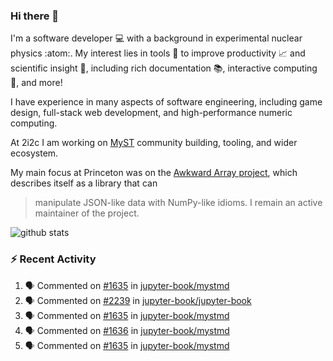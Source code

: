 ### Hi there 👋 

I'm a software developer 💻 with a background in experimental nuclear physics :atom:. My interest lies in tools :wrench: to improve productivity :chart_with_upwards_trend: and scientific insight :telescope:, including rich documentation 📚, interactive computing 🧮, and more! 

I have experience in many aspects of software engineering, including game design, full-stack web development, and high-performance numeric computing. 

At 2i2c I am working on [MyST](https://github.com/jupyter-book/mystmd) community building, tooling, and wider ecosystem. 

My main focus at Princeton was on the [Awkward Array project](awkward-array.org/), which describes itself as a library that can 
> manipulate JSON-like data with NumPy-like idioms. I remain an active maintainer of the project. 

![github stats](https://github-readme-stats.vercel.app/api?username=agoose77&show_icons=true&hide_rank=true&hide_title=true&bg_color=30,e76445,904e95&text_color=efe3ec&icon_color=efe3ec)
<!--
**agoose77/agoose77** is a ✨ _special_ ✨ repository because its `README.md` (this file) appears on your GitHub profile.

Here are some ideas to get you started:

- 🔭 I’m currently working on ...
- 🌱 I’m currently learning ...
- 👯 I’m looking to collaborate on ...
- 🤔 I’m looking for help with ...
- 💬 Ask me about ...
- 📫 How to reach me: ...
- 😄 Pronouns: ...
- ⚡ Fun fact: ...
-->

### :zap: Recent Activity

<!--START_SECTION:activity-->
1. 🗣 Commented on [#1635](https://github.com/jupyter-book/mystmd/issues/1635#issuecomment-2474090611) in [jupyter-book/mystmd](https://github.com/jupyter-book/mystmd)
2. 🗣 Commented on [#2239](https://github.com/jupyter-book/jupyter-book/issues/2239#issuecomment-2474088507) in [jupyter-book/jupyter-book](https://github.com/jupyter-book/jupyter-book)
3. 🗣 Commented on [#1635](https://github.com/jupyter-book/mystmd/issues/1635#issuecomment-2474020661) in [jupyter-book/mystmd](https://github.com/jupyter-book/mystmd)
4. 🗣 Commented on [#1636](https://github.com/jupyter-book/mystmd/pull/1636#issuecomment-2473812208) in [jupyter-book/mystmd](https://github.com/jupyter-book/mystmd)
5. 🗣 Commented on [#1635](https://github.com/jupyter-book/mystmd/issues/1635#issuecomment-2473811424) in [jupyter-book/mystmd](https://github.com/jupyter-book/mystmd)
<!--END_SECTION:activity-->

